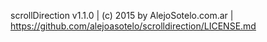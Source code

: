 scrollDirection v1.1.0 | (c) 2015 by AlejoSotelo.com.ar | https://github.com/alejoasotelo/scrolldirection/LICENSE.md
